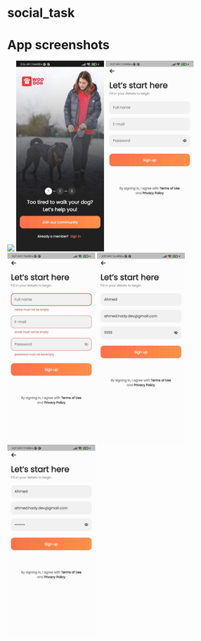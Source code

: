 # social_task

# App screenshots

<img src="screenshots/gif.gif" width="200"> <img src="screenshots/1.jpg" width="200"> <img src="screenshots/2.jpg" width="200">   <img src="screenshots/3.jpg" width="200"> <img src="screenshots/4.jpg" width="200"> <img src="screenshots/5.jpg" width="200">